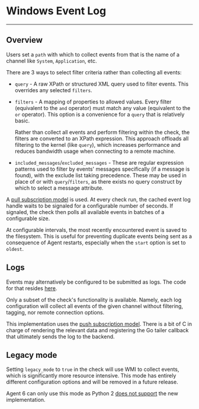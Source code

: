 # Windows Event Log

-----

## Overview

Users set a `path` with which to collect events from that is the name of a channel
like `System`, `Application`, etc.

There are 3 ways to select filter criteria rather than collecting all events:

- `query` - A raw XPath or structured XML query used to filter events. This overrides any selected `filters`.
- `filters` - A mapping of properties to allowed values. Every filter (equivalent to the `and` operator) must match
  any value (equivalent to the `or` operator). This option is a convenience for a `query` that is relatively basic.

    Rather than collect all events and perform filtering within the check, the filters are converted to an XPath
    expression. This approach offloads all filtering to the kernel (like `query`), which increases performance
    and reduces bandwidth usage when connecting to a remote machine.

- `included_messages`/`excluded_messages` - These are regular expression patterns used to filter by events' messages
  specifically (if a message is found), with the exclude list taking precedence. These may be used in place of or
  with `query`/`filters`, as there exists no query construct by which to select a message attribute.

A [pull subscription model](https://docs.microsoft.com/en-us/windows/win32/wes/subscribing-to-events#pull-subscriptions)
is used. At every check run, the cached event log handle waits to be signaled for a configurable number
of seconds. If signaled, the check then polls all available events in batches of a configurable size.

At configurable intervals, the most recently encountered event is saved to the filesystem. This is useful for preventing
duplicate events being sent as a consequence of Agent restarts, especially when the `start` option is set to `oldest`.

## Logs

Events may alternatively be configured to be submitted as logs. The code for that resides
[here](https://github.com/KhulnaSoft/datadog-agent/tree/main/pkg/logs/internal/tailers/windowsevent).

Only a subset of the check's functionality is available. Namely, each log configuration
will collect all events of the given channel without filtering, tagging, nor remote
connection options.

This implementation uses the [push subscription model](https://docs.microsoft.com/en-us/windows/win32/wes/subscribing-to-events#push-subscriptions).
There is a bit of C in charge of rendering the relevant data and registering the Go tailer
callback that ultimately sends the log to the backend.

## Legacy mode

Setting `legacy_mode` to `true` in the check will use WMI to collect events, which is significantly
more resource intensive. This mode has entirely different configuration options and will
be removed in a future release.

Agent 6 can only use this mode as Python 2 [does not support](https://github.com/mhammond/pywin32/issues/1546) the new implementation.
